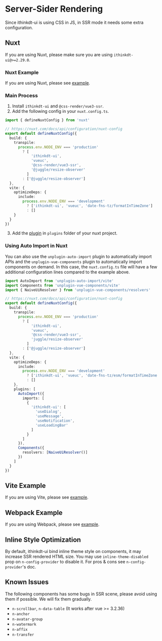 # Server-Sider Rendering

Since ithinkdt-ui is using CSS in JS, in SSR mode it needs some extra configuration.

## Nuxt

If you are using Nuxt, please make sure you are using `ithinkdt-ui@>=2.29.0`.

### Nuxt Example

If you are using Nuxt, please see [example](https://github.com/07akioni/ithinkdt-ui-nuxt-demo).

### Main Process

1. Install `ithinkdt-ui` and `@css-render/vue3-ssr`.
2. Add the following config in your `nuxt.config.ts`.

```ts
import { defineNuxtConfig } from 'nuxt'

// https://nuxt.com/docs/api/configuration/nuxt-config
export default defineNuxtConfig({
  build: {
    transpile:
      process.env.NODE_ENV === 'production'
        ? [
            'ithinkdt-ui',
            'vueuc',
            '@css-render/vue3-ssr',
            '@juggle/resize-observer'
          ]
        : ['@juggle/resize-observer']
  },
  vite: {
    optimizeDeps: {
      include:
        process.env.NODE_ENV === 'development'
          ? ['ithinkdt-ui', 'vueuc', 'date-fns-tz/formatInTimeZone']
          : []
    }
  }
})
```

3. Add the [plugin](https://github.com/07akioni/ithinkdt-ui-nuxt-demo/blob/main/plugins/ithinkdt-ui.ts) in `plugins` folder of your nuxt project.

### Using Auto Import in Nuxt

You can also use the `unplugin-auto-import` plugin to automatically import APIs and the `unplugin-vue-components` plugin to automatically import components on demand. In this case, the `nuxt.config.ts` file will have a few additional configuration lines compared to the example above.

```ts
import AutoImport from 'unplugin-auto-import/vite'
import Components from 'unplugin-vue-components/vite'
import { NaiveUiResolver } from 'unplugin-vue-components/resolvers'

// https://nuxt.com/docs/api/configuration/nuxt-config
export default defineNuxtConfig({
  build: {
    transpile:
      process.env.NODE_ENV === 'production'
        ? [
            'ithinkdt-ui',
            'vueuc',
            '@css-render/vue3-ssr',
            'juggle/resize-observer'
          ]
        : ['@juggle/resize-observer']
  },
  vite: {
    optimizeDeps: {
      include:
        process.env.NODE_ENV === 'development'
          ? ['ithinkdt-ui', 'vueuc', 'date-fns-tz/esm/formatInTimeZone']
          : []
    },
    plugins: [
      AutoImport({
        imports: [
          {
            'ithinkdt-ui': [
              'useDialog',
              'useMessage',
              'useNotification',
              'useLoadingBar'
            ]
          }
        ]
      }),
      Components({
        resolvers: [NaiveUiResolver()]
      })
    ]
  }
})
```

## Vite Example

If you are using Vite, please see [example](https://github.com/07akioni/ithinkdt-ui-vite-ssr).

## Webpack Example

If you are using Webpack, please see [example](https://github.com/liuzw2579/ithinkdt-ui/tree/ithinkdt/playground/ssr).

## Inline Style Optimization

By default, ithinkdt-ui bind inline theme style on components, it may increase SSR rendered HTML size. You may use `inline-theme-disabled` prop on `n-config-provider` to disable it. For pros & cons see `n-config-provider`'s doc.

## Known Issues

The following components has some bugs in SSR scene, please avoid using them if possible. We will fix them gradually.

- `n-scrollbar`, `n-data-table` (It works after vue >= 3.2.36)
- `n-anchor`
- `n-avatar-group`
- `n-watermark`
- `n-affix`
- `n-transfer`
